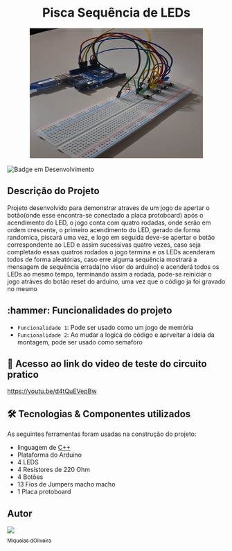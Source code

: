 <h1 align="center"> Pisca Sequência de LEDs </h1>

<p align="center">
<img width="400" height="300" src="https://github.com/Moliveira7/Pisca_Sequencia_Led/blob/main/assets/foto_circuito_montado_na_protoboard.jpg">
</p>


![Badge em Desenvolvimento](http://img.shields.io/static/v1?label=STATUS&message=EM%20DESENVOLVIMENTO&color=GREEN&style=for-the-badge)

 
<h2>Descrição do Projeto</h2>

Projeto desenvolvido para demonstrar atraves de um jogo de apertar o botão(onde esse encontra-se conectado a placa protoboard) após o acendimento do LED, o jogo conta com quatro rodadas, onde serão em ordem crescente, o primeiro acendimento do LED, gerado de forma randomica, piscará uma vez, e logo em seguida deve-se apertar o botão correspondente ao LED e assim sucessivas quatro vezes, caso seja completado essas quatros rodados o jogo termina e os LEDs acenderam todos de forma aleatórias, caso erre alguma sequência mostrará a mensagem de sequência errada(no visor do arduino) e acenderá todos os LEDs ao mesmo tempo, terminando assim a rodada, pode-se reiniciar o jogo atráves do botão reset do arduino, uma vez que o código ja foi gravado no mesmo 

<h2> :hammer: Funcionalidades do projeto</h2>

- `Funcionalidade 1`: Pode ser usado como um jogo de memória
- `Funcionalidade 2`: Ao mudar a logica do código e aprveitar a ideia da montagem,
                      pode ser usado como semaforo

 
<h2> 📁 Acesso ao link do video de teste do circuito pratico</h2>

https://youtu.be/d4tQuEVepBw

<h2> 🛠 Tecnologias & Componentes utilizados </h2>

As seguintes ferramentas foram usadas na construção do projeto:

- linguagem de [C++](https://developer.mozilla.org/en-US/docs/Web/CSS)
- Plataforma do Arduino
- 4 LEDS
- 4 Resistores de 220 Ohm
- 4 Botões
- 13 Fios de Jumpers macho macho
- 1 Placa protoboard


<h2> Autor </h2>

[<img src="https://user-images.githubusercontent.com/79464488/227403813-ee4aa30f-fa86-443e-a9b2-6a056945c377.jpeg" width=115><br><sub>Miqueias dOliveira</sub>](https://github.com/Moliveira7)



